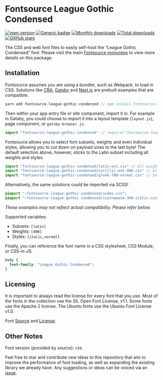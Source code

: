 # Fontsource League Gothic Condensed
[![npm version](https://badge.fury.io/js/fontsource-league-gothic-condensed.svg)](https://www.npmjs.com/package/fontsource-league-gothic-condensed) [![Generic badge](https://img.shields.io/badge/fontsource-passing-brightgreen)](https://github.com/DecliningLotus/fontsource) [![Monthly downloads](https://badgen.net/npm/dm/fontsource-league-gothic-condensed)](https://github.com/DecliningLotus/fontsource) [![Total downloads](https://badgen.net/npm/dt/fontsource-league-gothic-condensed)](https://github.com/DecliningLotus/fontsource) [![GitHub stars](https://img.shields.io/github/stars/DecliningLotus/fontsource.svg?style=social&label=Star)](https://GitHub.com/DecliningLotus/fontsource/stargazers/)

The CSS and web font files to easily self-host the “League Gothic Condensed” font. Please visit the main [Fontsource monorepo](https://github.com/DecliningLotus/fontsource) to view more details on this package.

## Installation

Fontsource assumes you are using a bundler, such as Webpack, to load in CSS. Solutions like [CRA](https://create-react-app.dev/), [Gatsby](https://www.gatsbyjs.org/) and [Next.js](https://nextjs.org/) are prebuilt examples that are compatible.

```javascript
yarn add fontsource-league-gothic-condensed // npm install fontsource-league-gothic-condensed
```

Then within your app entry file or site component, import it in. For example in Gatsby, you could choose to import it into a layout template (`layout.js`), page component, or `gatsby-browser.js`.

```javascript
import "fontsource-league-gothic-condensed" // require("fontsource-league-gothic-condensed")
```

Fontsource allows you to select font subsets, weights and even individual styles, allowing you to cut down on payload sizes to the last byte! The default selection above, however, sticks to the Latin subset including all weights and styles.

```javascript
import "fontsource-league-gothic-condensed/latin-ext.css" // All weights and styles included.
import "fontsource-league-gothic-condensed/cyrillic-ext-400.css" // All styles included.
import "fontsource-league-gothic-condensed/greek-700-normal.css" // Select either normal or italic.
```

Alternatively, the same solutions could be imported via SCSS!

```scss
@import "~fontsource-league-gothic-condensed/index.css";
@import "~fontsource-league-gothic-condensed/vietnamese-300-italic.css";
```

_These examples may not reflect actual compatibility. Please refer below._

Supported variables:
- Subsets: `[latin]`
- Weights: `[400]`
- Styles: `[italic,normal]`

Finally, you can reference the font name in a CSS stylesheet, CSS Module, or CSS-in-JS.

```css
body {
  font-family: "League Gothic Condensed";
}
```

## Licensing 

It is important to always read the license for every font that you use.
Most of the fonts in the collection use the SIL Open Font License, v1.1. Some fonts use the Apache 2 license. The Ubuntu fonts use the Ubuntu Font License v1.0.

Font [Source](https://github.com/theleagueof/league-gothic) and [License](https://github.com/theleagueof/league-gothic/blob/master/Open%20Font%20License.markdown).

## Other Notes

Font version (provided by source): `v34`.

Feel free to star and contribute new ideas to this repository that aim to improve the performance of font loading, as well as expanding the existing library we already have. Any suggestions or ideas can be voiced via an [issue](https://github.com/DecliningLotus/fontsource/issues).

